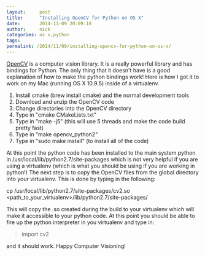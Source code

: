 ```yaml
---
layout:     post
title:      "Installing OpenCV for Python on OS X"
date:       2014-11-09 20:09:18
author:     nick
categories: os x,python
tags:  
permalink: /2014/11/09/installing-opencv-for-python-on-os-x/
---
```

[OpenCV](http://opencv.org/) is a computer vision library. It is a really powerful library and has bindings for Python. The only thing that it doesn't have is a good explanation of how to make the python bindings work! Here is how I got it to work on my Mac (running OS X 10.9.5) inside of a virtualenv. 

  1. Install cmake (brew install cmake) and the normal development tools
  2. Download and unzip the OpenCV code
  3. Change directories into the OpenCV directory
  4. Type in "cmake CMakeLists.txt"
  5. Type in "make -j5" (this will use 5 threads and make the code build pretty fast)
  6. Type in "make opencv_python2"
  7. Type in "sudo make install" (to install all of the code)

At this point the python code has been installed to the main system python in /usr/local/lib/python2.7/site-packages which is not very helpful if you are using a virtualenv (which is what you should be using if you are working in python!) The next step is to copy the OpenCV files from the global directory into your virtualenv. This is done by typing in the following: 

cp /usr/local/lib/python2.7/site-packages/cv2.so <path_to_your_virtualenv>/lib/python2.7/site-packages/

This will copy the .so created during the build to your virtualenv which will make it accessible to your python code. At this point you should be able to fire up the python interpreter in you virtualenv and type in: 

> import cv2

and it should work. Happy Computer Visioning!
